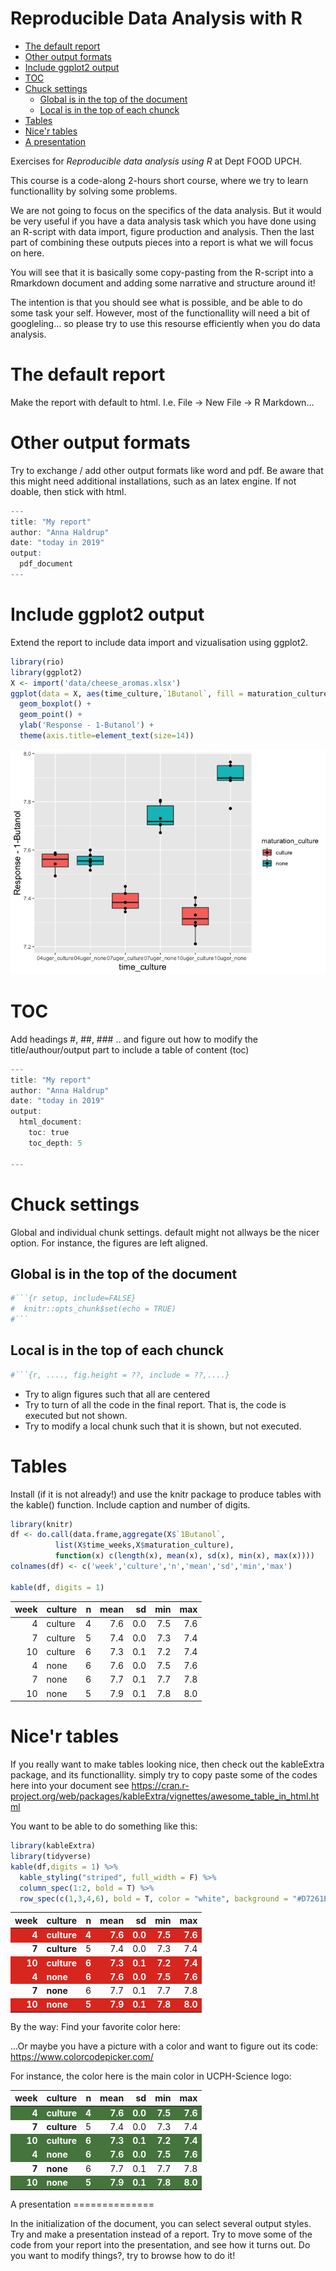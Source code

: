 Reproducible Data Analysis with R
================

-   [The default report](#the-default-report)
-   [Other output formats](#other-output-formats)
-   [Include ggplot2 output](#include-ggplot2-output)
-   [TOC](#toc)
-   [Chuck settings](#chuck-settings)
    -   [Global is in the top of the document](#global-is-in-the-top-of-the-document)
    -   [Local is in the top of each chunck](#local-is-in-the-top-of-each-chunck)
-   [Tables](#tables)
-   [Nice'r tables](#nicer-tables)
-   [A presentation](#a-presentation)

Exercises for *Reproducible data analysis using R* at Dept FOOD UPCH.

This course is a code-along 2-hours short course, where we try to learn functionallity by solving some problems.

We are not going to focus on the specifics of the data analysis. But it would be very useful if you have a data analysis task which you have done using an R-script with data import, figure production and analysis. Then the last part of combining these outputs pieces into a report is what we will focus on here.

You will see that it is basically some copy-pasting from the R-script into a Rmarkdown document and adding some narrative and structure around it!

The intention is that you should see what is possible, and be able to do some task your self. However, most of the functionallity will need a bit of googleling... so please try to use this resourse efficiently when you do data analysis.

The default report
==================

Make the report with default to html. I.e. File -&gt; New File -&gt; R Markdown...

Other output formats
====================

Try to exchange / add other output formats like word and pdf. Be aware that this might need additional installations, such as an latex engine. If not doable, then stick with html.

``` r
---
title: "My report"
author: "Anna Haldrup"
date: "today in 2019"
output: 
  pdf_document
---
```

Include ggplot2 output
======================

Extend the report to include data import and vizualisation using ggplot2.

``` r
library(rio)
library(ggplot2)
X <- import('data/cheese_aromas.xlsx')
ggplot(data = X, aes(time_culture,`1Butanol`, fill = maturation_culture)) + 
  geom_boxplot() + 
  geom_point() + 
  ylab('Response - 1-Butanol') + 
  theme(axis.title=element_text(size=14))
```

![](Exercises_ReproDA_files/figure-markdown_github/unnamed-chunk-2-1.png)

TOC
===

Add headings \#, \#\#, \#\#\# .. and figure out how to modify the title/authour/output part to include a table of content (toc)

``` r
---
title: "My report"
author: "Anna Haldrup"
date: "today in 2019"
output: 
  html_document: 
    toc: true
    toc_depth: 5

---
```

Chuck settings
==============

Global and individual chunk settings. default might not allways be the nicer option. For instance, the figures are left aligned.

Global is in the top of the document
------------------------------------

``` r
#```{r setup, include=FALSE}
#  knitr::opts_chunk$set(echo = TRUE)
#```
```

Local is in the top of each chunck
----------------------------------

``` r
#```{r, ...., fig.height = ??, include = ??,....}
```

-   Try to align figures such that all are centered
-   Try to turn of all the code in the final report. That is, the code is executed but not shown.
-   Try to modify a local chunk such that it is shown, but not executed.

Tables
======

Install (if it is not already!) and use the knitr package to produce tables with the kable() function. Include caption and number of digits.

``` r
library(knitr)
df <- do.call(data.frame,aggregate(X$`1Butanol`, 
          list(X$time_weeks,X$maturation_culture),
          function(x) c(length(x), mean(x), sd(x), min(x), max(x))))
colnames(df) <- c('week','culture','n','mean','sd','min','max')

kable(df, digits = 1)
```

|  week| culture |    n|  mean|   sd|  min|  max|
|-----:|:--------|----:|-----:|----:|----:|----:|
|     4| culture |    4|   7.6|  0.0|  7.5|  7.6|
|     7| culture |    5|   7.4|  0.0|  7.3|  7.4|
|    10| culture |    6|   7.3|  0.1|  7.2|  7.4|
|     4| none    |    6|   7.6|  0.0|  7.5|  7.6|
|     7| none    |    6|   7.7|  0.1|  7.7|  7.8|
|    10| none    |    5|   7.9|  0.1|  7.8|  8.0|

Nice'r tables
=============

If you really want to make tables looking nice, then check out the kableExtra package, and its functionallity. simply try to copy paste some of the codes here into your document see <https://cran.r-project.org/web/packages/kableExtra/vignettes/awesome_table_in_html.html>

You want to be able to do something like this:

``` r
library(kableExtra)
library(tidyverse)
kable(df,digits = 1) %>%
  kable_styling("striped", full_width = F) %>%
  column_spec(1:2, bold = T) %>%
  row_spec(c(1,3,4,6), bold = T, color = "white", background = "#D7261E")
```

<table class="table table-striped" style="width: auto !important; margin-left: auto; margin-right: auto;">
<thead>
<tr>
<th style="text-align:right;">
week
</th>
<th style="text-align:left;">
culture
</th>
<th style="text-align:right;">
n
</th>
<th style="text-align:right;">
mean
</th>
<th style="text-align:right;">
sd
</th>
<th style="text-align:right;">
min
</th>
<th style="text-align:right;">
max
</th>
</tr>
</thead>
<tbody>
<tr>
<td style="text-align:right;font-weight: bold;font-weight: bold;color: white;background-color: #D7261E;">
4
</td>
<td style="text-align:left;font-weight: bold;font-weight: bold;color: white;background-color: #D7261E;">
culture
</td>
<td style="text-align:right;font-weight: bold;color: white;background-color: #D7261E;">
4
</td>
<td style="text-align:right;font-weight: bold;color: white;background-color: #D7261E;">
7.6
</td>
<td style="text-align:right;font-weight: bold;color: white;background-color: #D7261E;">
0.0
</td>
<td style="text-align:right;font-weight: bold;color: white;background-color: #D7261E;">
7.5
</td>
<td style="text-align:right;font-weight: bold;color: white;background-color: #D7261E;">
7.6
</td>
</tr>
<tr>
<td style="text-align:right;font-weight: bold;">
7
</td>
<td style="text-align:left;font-weight: bold;">
culture
</td>
<td style="text-align:right;">
5
</td>
<td style="text-align:right;">
7.4
</td>
<td style="text-align:right;">
0.0
</td>
<td style="text-align:right;">
7.3
</td>
<td style="text-align:right;">
7.4
</td>
</tr>
<tr>
<td style="text-align:right;font-weight: bold;font-weight: bold;color: white;background-color: #D7261E;">
10
</td>
<td style="text-align:left;font-weight: bold;font-weight: bold;color: white;background-color: #D7261E;">
culture
</td>
<td style="text-align:right;font-weight: bold;color: white;background-color: #D7261E;">
6
</td>
<td style="text-align:right;font-weight: bold;color: white;background-color: #D7261E;">
7.3
</td>
<td style="text-align:right;font-weight: bold;color: white;background-color: #D7261E;">
0.1
</td>
<td style="text-align:right;font-weight: bold;color: white;background-color: #D7261E;">
7.2
</td>
<td style="text-align:right;font-weight: bold;color: white;background-color: #D7261E;">
7.4
</td>
</tr>
<tr>
<td style="text-align:right;font-weight: bold;font-weight: bold;color: white;background-color: #D7261E;">
4
</td>
<td style="text-align:left;font-weight: bold;font-weight: bold;color: white;background-color: #D7261E;">
none
</td>
<td style="text-align:right;font-weight: bold;color: white;background-color: #D7261E;">
6
</td>
<td style="text-align:right;font-weight: bold;color: white;background-color: #D7261E;">
7.6
</td>
<td style="text-align:right;font-weight: bold;color: white;background-color: #D7261E;">
0.0
</td>
<td style="text-align:right;font-weight: bold;color: white;background-color: #D7261E;">
7.5
</td>
<td style="text-align:right;font-weight: bold;color: white;background-color: #D7261E;">
7.6
</td>
</tr>
<tr>
<td style="text-align:right;font-weight: bold;">
7
</td>
<td style="text-align:left;font-weight: bold;">
none
</td>
<td style="text-align:right;">
6
</td>
<td style="text-align:right;">
7.7
</td>
<td style="text-align:right;">
0.1
</td>
<td style="text-align:right;">
7.7
</td>
<td style="text-align:right;">
7.8
</td>
</tr>
<tr>
<td style="text-align:right;font-weight: bold;font-weight: bold;color: white;background-color: #D7261E;">
10
</td>
<td style="text-align:left;font-weight: bold;font-weight: bold;color: white;background-color: #D7261E;">
none
</td>
<td style="text-align:right;font-weight: bold;color: white;background-color: #D7261E;">
5
</td>
<td style="text-align:right;font-weight: bold;color: white;background-color: #D7261E;">
7.9
</td>
<td style="text-align:right;font-weight: bold;color: white;background-color: #D7261E;">
0.1
</td>
<td style="text-align:right;font-weight: bold;color: white;background-color: #D7261E;">
7.8
</td>
<td style="text-align:right;font-weight: bold;color: white;background-color: #D7261E;">
8.0
</td>
</tr>
</tbody>
</table>
By the way: Find your favorite color here: <https://www.what-if.com/colours/standard-216-colour-palette/>

...Or maybe you have a picture with a color and want to figure out its code: <https://www.colorcodepicker.com/>

For instance, the color here is the main color in UCPH-Science logo:

<table class="table table-striped" style="width: auto !important; margin-left: auto; margin-right: auto;">
<thead>
<tr>
<th style="text-align:right;">
week
</th>
<th style="text-align:left;">
culture
</th>
<th style="text-align:right;">
n
</th>
<th style="text-align:right;">
mean
</th>
<th style="text-align:right;">
sd
</th>
<th style="text-align:right;">
min
</th>
<th style="text-align:right;">
max
</th>
</tr>
</thead>
<tbody>
<tr>
<td style="text-align:right;font-weight: bold;font-weight: bold;color: white;background-color: #45743d;">
4
</td>
<td style="text-align:left;font-weight: bold;font-weight: bold;color: white;background-color: #45743d;">
culture
</td>
<td style="text-align:right;font-weight: bold;color: white;background-color: #45743d;">
4
</td>
<td style="text-align:right;font-weight: bold;color: white;background-color: #45743d;">
7.6
</td>
<td style="text-align:right;font-weight: bold;color: white;background-color: #45743d;">
0.0
</td>
<td style="text-align:right;font-weight: bold;color: white;background-color: #45743d;">
7.5
</td>
<td style="text-align:right;font-weight: bold;color: white;background-color: #45743d;">
7.6
</td>
</tr>
<tr>
<td style="text-align:right;font-weight: bold;">
7
</td>
<td style="text-align:left;font-weight: bold;">
culture
</td>
<td style="text-align:right;">
5
</td>
<td style="text-align:right;">
7.4
</td>
<td style="text-align:right;">
0.0
</td>
<td style="text-align:right;">
7.3
</td>
<td style="text-align:right;">
7.4
</td>
</tr>
<tr>
<td style="text-align:right;font-weight: bold;font-weight: bold;color: white;background-color: #45743d;">
10
</td>
<td style="text-align:left;font-weight: bold;font-weight: bold;color: white;background-color: #45743d;">
culture
</td>
<td style="text-align:right;font-weight: bold;color: white;background-color: #45743d;">
6
</td>
<td style="text-align:right;font-weight: bold;color: white;background-color: #45743d;">
7.3
</td>
<td style="text-align:right;font-weight: bold;color: white;background-color: #45743d;">
0.1
</td>
<td style="text-align:right;font-weight: bold;color: white;background-color: #45743d;">
7.2
</td>
<td style="text-align:right;font-weight: bold;color: white;background-color: #45743d;">
7.4
</td>
</tr>
<tr>
<td style="text-align:right;font-weight: bold;font-weight: bold;color: white;background-color: #45743d;">
4
</td>
<td style="text-align:left;font-weight: bold;font-weight: bold;color: white;background-color: #45743d;">
none
</td>
<td style="text-align:right;font-weight: bold;color: white;background-color: #45743d;">
6
</td>
<td style="text-align:right;font-weight: bold;color: white;background-color: #45743d;">
7.6
</td>
<td style="text-align:right;font-weight: bold;color: white;background-color: #45743d;">
0.0
</td>
<td style="text-align:right;font-weight: bold;color: white;background-color: #45743d;">
7.5
</td>
<td style="text-align:right;font-weight: bold;color: white;background-color: #45743d;">
7.6
</td>
</tr>
<tr>
<td style="text-align:right;font-weight: bold;">
7
</td>
<td style="text-align:left;font-weight: bold;">
none
</td>
<td style="text-align:right;">
6
</td>
<td style="text-align:right;">
7.7
</td>
<td style="text-align:right;">
0.1
</td>
<td style="text-align:right;">
7.7
</td>
<td style="text-align:right;">
7.8
</td>
</tr>
<tr>
<td style="text-align:right;font-weight: bold;font-weight: bold;color: white;background-color: #45743d;">
10
</td>
<td style="text-align:left;font-weight: bold;font-weight: bold;color: white;background-color: #45743d;">
none
</td>
<td style="text-align:right;font-weight: bold;color: white;background-color: #45743d;">
5
</td>
<td style="text-align:right;font-weight: bold;color: white;background-color: #45743d;">
7.9
</td>
<td style="text-align:right;font-weight: bold;color: white;background-color: #45743d;">
0.1
</td>
<td style="text-align:right;font-weight: bold;color: white;background-color: #45743d;">
7.8
</td>
<td style="text-align:right;font-weight: bold;color: white;background-color: #45743d;">
8.0
</td>
</tr>
</tbody>
</table>
A presentation
==============

In the initialization of the document, you can select several output styles. Try and make a presentation instead of a report. Try to move some of the code from your report into the presentation, and see how it turns out. Do you want to modify things?, try to browse how to do it!

